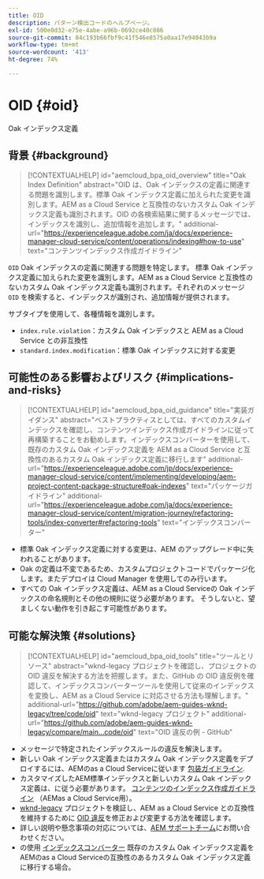 ```yaml
---
title: OID
description: パターン検出コードのヘルプページ。
exl-id: 500e0d32-e75e-4abe-a96b-0692ce40c086
source-git-commit: 84c193b66fbf9c41f546e8575a0aa17e94043b9a
workflow-type: tm+mt
source-wordcount: '413'
ht-degree: 74%

---
```


# OID {#oid}

Oak インデックス定義

## 背景 {#background}

>[!CONTEXTUALHELP]
>id="aemcloud_bpa_oid_overview"
>title="Oak Index Definition"
>abstract="OID は、Oak インデックスの定義に関連する問題を識別します。標準 Oak インデックス定義に加えられた変更を識別します。AEM as a Cloud Service と互換性のないカスタム Oak インデックス定義も識別されます。OID の各検索結果に関するメッセージでは、インデックスを識別し、追加情報を追加します。"
>additional-url="https://experienceleague.adobe.com/ja/docs/experience-manager-cloud-service/content/operations/indexing#how-to-use" text="コンテンツインデックス作成ガイドライン"

`OID`  Oak インデックスの定義に関連する問題を特定します。 標準 Oak インデックス定義に加えられた変更を識別します。AEM as a Cloud Service と互換性のないカスタム Oak インデックス定義も識別されます。それぞれのメッセージ `OID` を検索すると、インデックスが識別され、追加情報が提供されます。

サブタイプを使用して、各種情報を識別します。

* `index.rule.violation`：カスタム Oak インデックスと AEM as a Cloud Service との非互換性
* `standard.index.modification`：標準 Oak インデックスに対する変更

## 可能性のある影響およびリスク {#implications-and-risks}

>[!CONTEXTUALHELP]
>id="aemcloud_bpa_oid_guidance"
>title="実装ガイダンス"
>abstract="ベストプラクティスとしては、すべてのカスタムインデックスを確認し、コンテンツインデックス作成ガイドラインに従って再構築することをお勧めします。インデックスコンバーターを使用して、既存のカスタム Oak インデックス定義を AEM as a Cloud Service と互換性のあるカスタム Oak インデックス定義に移行します"
>additional-url="https://experienceleague.adobe.com/jp/docs/experience-manager-cloud-service/content/implementing/developing/aem-project-content-package-structure#oak-indexes" text="パッケージガイドライン"
>additional-url="https://experienceleague.adobe.com/ja/docs/experience-manager-cloud-service/content/migration-journey/refactoring-tools/index-converter#refactoring-tools" text="インデックスコンバーター"

* 標準 Oak インデックス定義に対する変更は、AEM のアップグレード中に失われることがあります。
* Oak の定義は不変であるため、カスタムプロジェクトコードでパッケージ化します。またデプロイは Cloud Manager を使用してのみ行います。
* すべての Oak インデックス定義は、AEM as a Cloud Serviceの Oak インデックスの命名規則とその他の規則に従う必要があります。 そうしないと、望ましくない動作を引き起こす可能性があります。

## 可能な解決策 {#solutions}

>[!CONTEXTUALHELP]
>id="aemcloud_bpa_oid_tools"
>title="ツールとリソース"
>abstract="wknd-legacy プロジェクトを確認し、プロジェクトの OID 違反を解決する方法を把握します。また、GitHub の OID 違反例を確認して、インデックスコンバーターツールを使用して従来のインデックスを変換し、AEM as a Cloud Service に対応させる方法も理解します。"
>additional-url="https://github.com/adobe/aem-guides-wknd-legacy/tree/code/oid" text="wknd-legacy プロジェクト"
>additional-url="https://github.com/adobe/aem-guides-wknd-legacy/compare/main...code/oid" text="OID 違反の例 - GitHub"

* メッセージで特定されたインデックスルールの違反を解決します。
* 新しい Oak インデックス定義またはカスタム Oak インデックス定義をデプロイするには、AEMのas a Cloud Serviceに従います [包装ガイドライン](https://experienceleague.adobe.com/ja/docs/experience-manager-cloud-service/content/implementing/developing/aem-project-content-package-structure).
* カスタマイズしたAEM標準インデックスと新しいカスタム Oak インデックス定義は、に従う必要があります。 [コンテンツのインデックス作成ガイドライン](https://experienceleague.adobe.com/en/docs/experience-manager-cloud-service/content/operations/indexing#preparing-the-new-index-definition) （AEMas a Cloud Service用）。
* [wknd-legacy](https://github.com/adobe/aem-guides-wknd-legacy/tree/code/oid) プロジェクトを検証し、AEM as a Cloud Service との互換性を維持するために [OID 違反](https://github.com/adobe/aem-guides-wknd-legacy/compare/main...code/oid)を修正および変更する方法を確認します。
* 詳しい説明や懸念事項の対応については、[AEM サポートチーム](https://helpx.adobe.com/jp/enterprise/using/support-for-experience-cloud.html)にお問い合わせください。
* の使用 [インデックスコンバーター](https://experienceleague.adobe.com/ja/docs/experience-manager-cloud-service/content/migration-journey/refactoring-tools/index-converter#refactoring-tools) 既存のカスタム Oak インデックス定義をAEMのas a Cloud Serviceの互換性のあるカスタム Oak インデックス定義に移行する場合。
